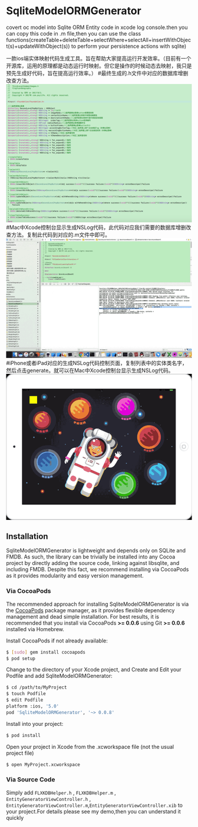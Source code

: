 # SqliteModelORMGenerator
covert oc model into Sqlite ORM Entity code in xcode log console.then you can copy this code in .m file,then you can use the class functions(createTable+deleteTable+selectWhere+selectAll+insertWithObject(s)+updateWithObject(s)) to perform your persistence actions with sqlite)

一款ios端实体映射代码生成工具。旨在帮助大家提高运行开发效率。（目前有一个开源库，运用的原理都是动态运行时映射。但它是操作的时候动态去映射，我只是预先生成好代码，旨在提高运行效率。）
#最终生成的.h文件中对应的数据库增删改查方法。  
![iPhone或者iPad对应的生成NSLog代码控制页面](https://github.com/FuLingTaiHexiaoke/SqliteModelORMGenerator/blob/master/SqliteModelORMGeneratorDemo/SqliteModelORMGeneratorDemo/Resource/FLXK_ORM_EntityGenerator_static.png)
#Mac中Xcode控制台显示生成NSLog代码，此代码对应我们需要的数据库增删改查方法。复制此代码到对应的.m文件中即可。      
![Mac中Xcode控制台显示生成NSLog代码](https://github.com/FuLingTaiHexiaoke/SqliteModelORMGenerator/blob/master/SqliteModelORMGeneratorDemo/SqliteModelORMGeneratorDemo/Resource/FLXK_ORM_EntityGenerator1.gif)
#iPhone或者iPad对应的生成NSLog代码控制页面，复制列表中的实体类名字，然后点击generate。就可以在Mac中Xcode控制台显示生成NSLog代码。    
![iPhone或者iPad对应的生成NSLog代码控制页面](https://github.com/FuLingTaiHexiaoke/SqliteModelORMGenerator/blob/master/SqliteModelORMGeneratorDemo/SqliteModelORMGeneratorDemo/Resource/FLXK_ORM_EntityGenerator2.gif)


## Installation

SqliteModelORMGenerator is lightweight and depends only on SQLite and FMDB. As such, the library can be trivially be installed into any Cocoa project by directly adding the 
source code, linking against libsqlite, and including FMDB. Despite this fact, we recommend installing via CocoaPods as it provides modularity and easy version management.

### Via CocoaPods

The recommended approach for installing SqliteModelORMGenerator is via the [CocoaPods](http://cocoapods.org/) package manager, as it provides flexible dependency management and dead simple installation. For best results, it is recommended that you install via CocoaPods **>= 0.0.6** using Git **>= 0.0.6** installed via Homebrew.

Install CocoaPods if not already available:

``` bash
$ [sudo] gem install cocoapods
$ pod setup
```

Change to the directory of your Xcode project, and Create and Edit your Podfile and add SqliteModelORMGenerator:

``` bash
$ cd /path/to/MyProject
$ touch Podfile
$ edit Podfile
platform :ios, '5.0' 
pod 'SqliteModelORMGenerator', '~> 0.0.8'
```

Install into your project:

``` bash
$ pod install
```

Open your project in Xcode from the .xcworkspace file (not the usual project file)

``` bash
$ open MyProject.xcworkspace
```

### Via Source Code

Simply add `FLXKDBHelper.h` , `FLXKDBHelper.m` , `EntityGeneratorViewController.h` , `EntityGeneratorViewController.m`,`EntityGeneratorViewController.xib` to your project.For details please see my demo,then you can understand it quickly
